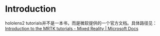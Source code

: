 # Introduction

hololens2 tutorials并不是一本书，而是微软提供的一个官方文档。具体路径见：[Introduction to the MRTK tutorials - Mixed Reality | Microsoft Docs](https://docs.microsoft.com/en-us/windows/mixed-reality/develop/unity/tutorials/mr-learning-base-01)

